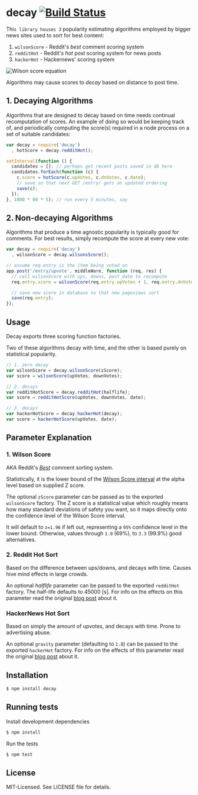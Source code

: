 # decay [![Build Status](https://secure.travis-ci.org/clux/decay.png)](http://travis-ci.org/clux/decay)

Thi`s library houses 3` popularity estimating algorithms employed by bigger news sites used to sort for best content:

  1. `wilsonScore` - Reddit's _best_ comment scoring system
  2. `redditHot` - Reddit's _hot_ post scoring system for news posts
  3. `hackerHot` - Hackernews' scoring system

![Wilson score equation](https://github.com/clux/logule/raw/master/imgs/rating-equation.png)

Algorithms may cause scores to *decay* based on distance to post time.

## 1. Decaying Algorithms
Algorithms that are designed to decay based on time needs continual recomputation of scores. An example of doing so would be keeping track of, and periodically computing the score(s) required in a node process on a set of suitable candidates:

```js
var decay = require('decay')
  , hotScore = decay.redditHot();

setInterval(function () {
  candidates = []; // perhaps get recent posts saved in db here
  candidates.forEach(function (c) {
    c.score = hotScore(c.upVotes, c.dnVotes, c.date);
    // save so that next GET /entry/ gets an updated ordering
    save(c);
  });  
}, 1000 * 60 * 5); // run every 5 minutes, say
```

## 2. Non-decaying Algorithms
Algorithms that produce a time agnostic popularity is typically good for comments. For best results, simply recompute the score at every new vote:

```js
var decay = require('decay')
  , wilsonScore = decay.wilsonsScore();

// assume req.entry is the item being voted on
app.post('/entry/upvote', middleWare, function (req, res) {
  // call wilsonScore with ups, downs, post_date to recompute
  req.entry.score = wilsonScore(req.entry.upVotes + 1, req.entry.dnVotes, req.entry.postDate);

  // save new score in database so that new pageviews sort 
  save(req.entry);
});
```

## Usage
Decay exports three scoring function factories.

Two of these algorithms decay with time, and the other is based purely on statistical popularity.

```js
// 1. zero decay
var wilsonScore = decay.wilsonScore(zScore);
var score = wilsonScore(upVotes, downVotes);

// 2. decays
var redditHotScore = decay.redditHot(halflife);
var score = redditHotScore(upVotes, downVotes, date);

// 3. decays
var hackerHotScore = decay.hackerHot(decay);
var score = hackerHotScore(upVotes, date);
```

## Parameter Explanation
### 1. Wilson Score
AKA Reddit's *[Best](http://blog.reddit.com/2009/10/reddits-new-comment-sorting-system.html)* comment sorting system.

Statistically, it is the lower bound of the [Wilson Score interval](http://en.wikipedia.org/wiki/Binomial_proportion_confidence_interval) at the alpha level based on supplied Z score.

The optional `zScore` parameter can be passed as to the exported `wilsonScore` factory.
The Z score is a statistical value which roughly means how many standard deviations of safety you want, so it maps directly onto the confidence level of the Wilson Score interval.

It will default to `z=1.96` if left out, representing a `95%` confidence level in the lower bound. Otherwise, values through `1.0` (69%), to `3.3` (99.9%) good alternatives.

### 2. Reddit Hot Sort
Based on the difference between ups/downs, and decays with time. Causes hive mind effects in large crowds.

An optional _halflife_ parameter can be passed to the exported `redditHot` factory.
The half-life defaults to 45000 [s]. For info on the effects on this parameter read the original [blog post](http://amix.dk/blog/post/19588) about it.

### HackerNews Hot Sort
Based on simply the amount of upvotes, and decays with time. Prone to advertising abuse.

An optional `gravity` parameter (defaulting to `1.8`) can be passed to the exported `hackerHot` factory. For info on the effects of this parameter read the original [blog post](http://amix.dk/blog/post/19574) about it.

## Installation

```bash
$ npm install decay
```

## Running tests
Install development dependencies

```bash
$ npm install
```

Run the tests

```bash
$ npm test
```

## License
MIT-Licensed. See LICENSE file for details.
